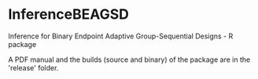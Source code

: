 # InferenceBEAGSD
Inference for Binary Endpoint Adaptive Group-Sequential Designs - R package

A PDF manual and the builds (source and binary) of the package are in the 'release' folder.
